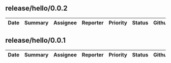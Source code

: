 
## release/hello/0.0.2

| Date | Summary | Assignee | Reporter | Priority | Status | Github | JIRA |
|------|---------|----------|----------|----------|--------|--------|------|


## release/hello/0.0.1

| Date | Summary | Assignee | Reporter | Priority | Status | Github | JIRA |
|------|---------|----------|----------|----------|--------|--------|------|

